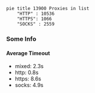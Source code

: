 
```mermaid
pie title 13900 Proxies in list
    "HTTP" : 10536
    "HTTPS": 1066
    "SOCKS" : 2559
```

### Some Info
#### Average Timeout

- mixed: 2.3s
- http: 0.8s
- https: 8.6s
- socks: 4.9s